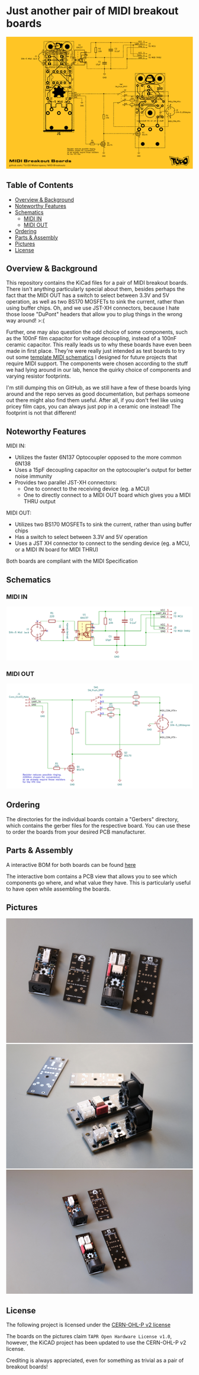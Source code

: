 # Just another pair of MIDI breakout boards <!-- omit in toc -->

![poster](posters/Poster_Pos_Orange.png)

## Table of Contents <!-- omit in toc -->

- [Overview & Background](#overview--background)
- [Noteworthy Features](#noteworthy-features)
- [Schematics](#schematics)
	- [MIDI IN](#midi-in)
	- [MIDI OUT](#midi-out)
- [Ordering](#ordering)
- [Parts & Assembly](#parts--assembly)
- [Pictures](#pictures)
- [License](#license)

## Overview & Background

This repository contains the KiCad files for a pair of MIDI breakout boards. There isn't anything particularly special about them, besides perhaps the fact that the MIDI OUT has a switch to select between 3.3V and 5V operation, as well as two BS170 MOSFETs to sink the current, rather than using buffer chips. Oh, and we use JST-XH connectors, because I hate those loose "DuPont" headers that allow you to plug things in the wrong way around! >:(

Further, one may also question the odd choice of some components, such as the 100nF film capacitor for voltage decoupling, instead of a 100nF ceramic capacitor.
This really leads us to why these boards have even been made in first place. They're were really just intended as test boards to try out some [template MIDI schematics](https://github.com/TU-DO-Makerspace/KiCAD-MIDI-Templates) I designed for future projects that require MIDI support. The components were chosen according to the stuff we had lying around in our lab, hence the quirky choice of components and varying resistor footprints.

I'm still dumping this on GitHub, as we still have a few of these boards lying around and the repo serves as good documentation, but perhaps someone out there might also find them useful. After all, if you don't feel like using pricey film caps, you can always just pop in a ceramic one instead! The footprint is not that different!

## Noteworthy Features

MIDI IN:

 - Utilizes the faster 6N137 Optocoupler opposed to the more common 6N138
 - Uses a 15pF decoupling capacitor on the optocoupler's output for better noise immunity
 - Provides two parallel JST-XH connectors:
   - One to connect to the receiving device (eg. a MCU)
   - One to directly connect to a MIDI OUT board which gives you a MIDI THRU output

MIDI OUT:

 - Utilizes two BS170 MOSFETs to sink the current, rather than using buffer chips
 - Has a switch to select between 3.3V and 5V operation
 - Uses a JST XH connector to connect to the sending device (eg. a MCU, or a MIDI IN board for MIDI THRU)

Both boards are compliant with the MIDI Specification

## Schematics

### MIDI IN
![](img/MIDI_IN_Schematic.png)

### MIDI OUT
![](img/MIDI_OUT_Schematic.png)

## Ordering

The directories for the individual boards contain a "Gerbers" directory, which contains the gerber files for the respective board. You can use these to order the boards from your desired PCB manufacturer.

## Parts & Assembly

A interactive BOM for both boards can be found [here](https://tu-do-makerspace.github.io/MIDI-Breakouts/)

The interactive bom contains a PCB view that allows you to see which components go where, and what value they have.
This is particularly useful to have open while assembling the boards.

## Pictures

![img](img/Top.jpg)
![img](img/Macro.jpg)
![img](img/Top2.jpg)

## License

The following project is licensed under the [CERN-OHL-P v2 license](https://ohwr.org/cern_ohl_p_v2.pdf)

The boards on the pictures claim `TAPR Open Hardware License v1.0`, however, the KiCAD project has been updated to use the CERN-OHL-P v2 license.

Crediting is always appreciated, even for something as trivial as a pair of breakout boards!
